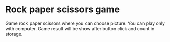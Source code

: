 # Rock paper scissors game

Game rock paper scissors where you can choose picture. You can play only with computer. Game result will be show after button click and count in storage.
